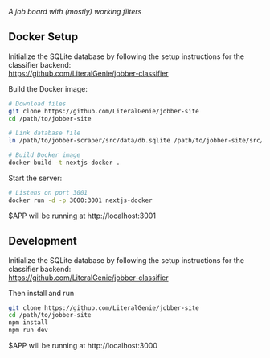_A job board with (mostly) working filters_

## Docker Setup

Initialize the SQLite database by following the setup instructions for the classifier backend:  
https://github.com/LiteralGenie/jobber-classifier

Build the Docker image:

```bash
# Download files
git clone https://github.com/LiteralGenie/jobber-site
cd /path/to/jobber-site

# Link database file
ln /path/to/jobber-scraper/src/data/db.sqlite /path/to/jobber-site/src/data/db.sqlite

# Build Docker image
docker build -t nextjs-docker .
```

Start the server:

```bash
# Listens on port 3001
docker run -d -p 3000:3001 nextjs-docker
```

$APP will be running at http://localhost:3001

## Development

Initialize the SQLite database by following the setup instructions for the classifier backend:  
https://github.com/LiteralGenie/jobber-classifier

Then install and run

```bash
git clone https://github.com/LiteralGenie/jobber-site
cd /path/to/jobber-site
npm install
npm run dev
```

$APP will be running at http://localhost:3000
